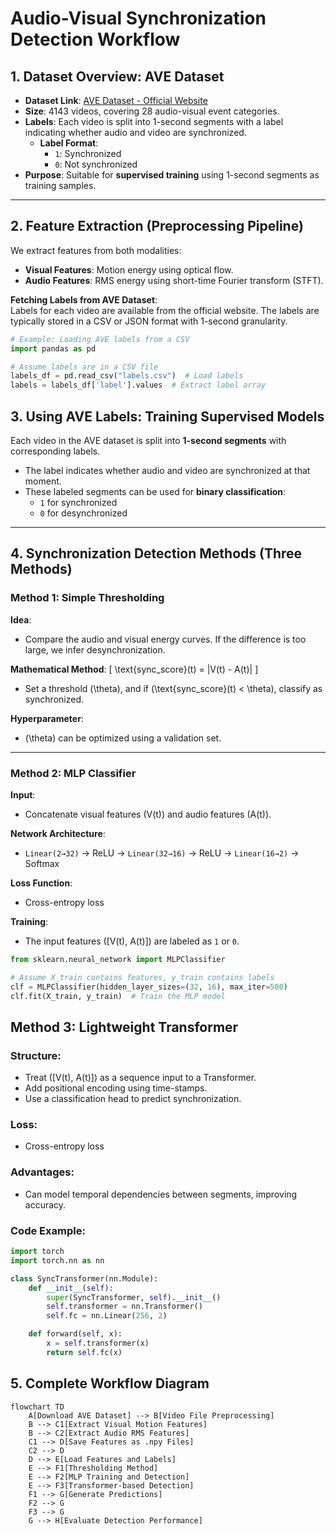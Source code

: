 # Audio-Visual Synchronization Detection Workflow

## 1. Dataset Overview: AVE Dataset
- **Dataset Link**: [AVE Dataset - Official Website](https://sites.google.com/view/audiovisualresearch)
- **Size**: 4143 videos, covering 28 audio-visual event categories.
- **Labels**: Each video is split into 1-second segments with a label indicating whether audio and video are synchronized.
  - **Label Format**:
    - `1`: Synchronized
    - `0`: Not synchronized
- **Purpose**: Suitable for **supervised training** using 1-second segments as training samples.

---

## 2. Feature Extraction (Preprocessing Pipeline)

We extract features from both modalities:  
- **Visual Features**: Motion energy using optical flow.
- **Audio Features**: RMS energy using short-time Fourier transform (STFT).

**Fetching Labels from AVE Dataset**:  
Labels for each video are available from the official website. The labels are typically stored in a CSV or JSON format with 1-second granularity.

```python
# Example: Loading AVE labels from a CSV
import pandas as pd

# Assume labels are in a CSV file
labels_df = pd.read_csv("labels.csv")  # Load labels
labels = labels_df['label'].values  # Extract label array
```

## 3. Using AVE Labels: Training Supervised Models

Each video in the AVE dataset is split into **1-second segments** with corresponding labels.

- The label indicates whether audio and video are synchronized at that moment.
- These labeled segments can be used for **binary classification**: 
  - `1` for synchronized
  - `0` for desynchronized

---

## 4. Synchronization Detection Methods (Three Methods)

### Method 1: Simple Thresholding

**Idea**:
- Compare the audio and visual energy curves. If the difference is too large, we infer desynchronization.

**Mathematical Method**:
\[
\text{sync\_score}(t) = |V(t) - A(t)|
\]
- Set a threshold \(\theta\), and if \(\text{sync\_score}(t) < \theta\), classify as synchronized.

**Hyperparameter**:
- \(\theta\) can be optimized using a validation set.

---

### Method 2: MLP Classifier

**Input**:
- Concatenate visual features \(V(t)\) and audio features \(A(t)\).

**Network Architecture**:
- `Linear(2→32)` → ReLU → `Linear(32→16)` → ReLU → `Linear(16→2)` → Softmax

**Loss Function**:
- Cross-entropy loss

**Training**:
- The input features \([V(t), A(t)]\) are labeled as `1` or `0`.

```python
from sklearn.neural_network import MLPClassifier

# Assume X_train contains features, y_train contains labels
clf = MLPClassifier(hidden_layer_sizes=(32, 16), max_iter=500)
clf.fit(X_train, y_train)  # Train the MLP model
```

## Method 3: Lightweight Transformer

### Structure:

- Treat \([V(t), A(t)]\) as a sequence input to a Transformer.
- Add positional encoding using time-stamps.
- Use a classification head to predict synchronization.

### Loss:

- Cross-entropy loss

### Advantages:

- Can model temporal dependencies between segments, improving accuracy.

### Code Example:

```python
import torch
import torch.nn as nn

class SyncTransformer(nn.Module):
    def __init__(self):
        super(SyncTransformer, self).__init__()
        self.transformer = nn.Transformer()
        self.fc = nn.Linear(256, 2)

    def forward(self, x):
        x = self.transformer(x)
        return self.fc(x)
```

## 5. Complete Workflow Diagram

```mermaid
flowchart TD
    A[Download AVE Dataset] --> B[Video File Preprocessing]
    B --> C1[Extract Visual Motion Features]
    B --> C2[Extract Audio RMS Features]
    C1 --> D[Save Features as .npy Files]
    C2 --> D
    D --> E[Load Features and Labels]
    E --> F1[Thresholding Method]
    E --> F2[MLP Training and Detection]
    E --> F3[Transformer-based Detection]
    F1 --> G[Generate Predictions]
    F2 --> G
    F3 --> G
    G --> H[Evaluate Detection Performance]
```